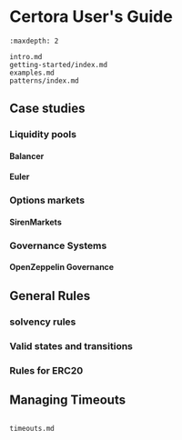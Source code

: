 Certora User's Guide
====================

```{toctree}
:maxdepth: 2

intro.md
getting-started/index.md
examples.md
patterns/index.md
```

Case studies
------------

### Liquidity pools

#### Balancer
#### Euler

### Options markets

#### SirenMarkets

### Governance Systems

#### OpenZeppelin Governance

General Rules
-------------

### solvency rules
### Valid states and transitions
### Rules for ERC20

Managing Timeouts
-----------------

```{toctree}

timeouts.md
```


